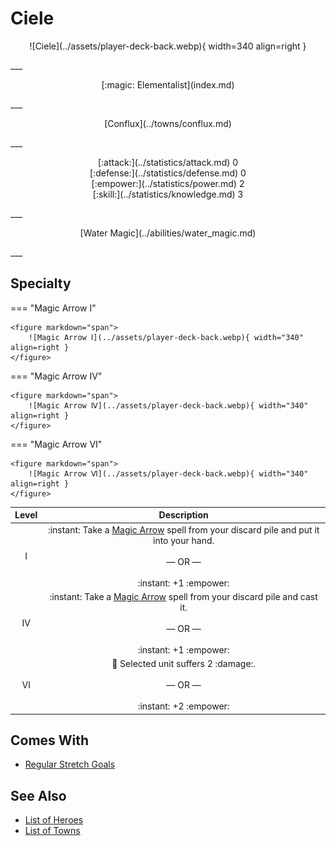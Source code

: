 # Ciele

<p style="text-align: center;" markdown>![Ciele](../assets/player-deck-back.webp){ width=340 align=right }</p>
___
<p style="text-align: center;" markdown>[:magic: Elementalist](index.md)</p>
___
<p style="text-align: center;" markdown>[Conflux](../towns/conflux.md)</p>
___

<p style="text-align: center;" markdown>[:attack:](../statistics/attack.md)&nbsp;0</br>[:defense:](../statistics/defense.md)&nbsp;0</br>[:empower:](../statistics/power.md)&nbsp;2</br>[:skill:](../statistics/knowledge.md)&nbsp;3</p>
___
<p style="text-align: center;" markdown>[Water Magic](../abilities/water_magic.md)</p>
___

## Specialty

=== "Magic Arrow Ⅰ"

    <figure markdown="span">
        ![Magic Arrow Ⅰ](../assets/player-deck-back.webp){ width="340" align=right }
    </figure>

=== "Magic Arrow Ⅳ"

    <figure markdown="span">
        ![Magic Arrow Ⅳ](../assets/player-deck-back.webp){ width="340" align=right }
    </figure>

=== "Magic Arrow Ⅵ"

    <figure markdown="span">
        ![Magic Arrow Ⅵ](../assets/player-deck-back.webp){ width="340" align=right }
    </figure>


| Level | Description |
| :---: | :---: |
| Ⅰ | :instant: Take a [Magic Arrow](../spells/magic_arrow.md) spell from your discard pile and put it into your hand.<br><br>— OR —<br><br>:instant: +1 :empower: |
| Ⅳ | :instant: Take a [Magic Arrow](../spells/magic_arrow.md) spell from your discard pile and cast it.<br><br>— OR —<br><br>:instant: +1 :empower: |
| Ⅵ | 🚧 Selected unit suffers 2 :damage:.<br><br>— OR —<br><br>:instant: +2 :empower: |


## Comes With

- [Regular Stretch Goals](../content.md)


## See Also

- [List of Heroes](index.md)
- [List of Towns](../towns/index.md)

